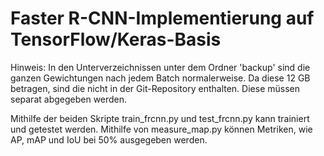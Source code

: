 # Faster R-CNN-Implementierung auf TensorFlow/Keras-Basis

Hinweis: In den Unterverzeichnissen unter dem Ordner 'backup' sind die ganzen Gewichtungen nach jedem Batch normalerweise. Da diese 12 GB betragen, sind die nicht in der Git-Repository enthalten. Diese müssen separat abgegeben werden.

Mithilfe der beiden Skripte train_frcnn.py und test_frcnn.py kann trainiert und getestet werden.
Mithilfe von measure_map.py können Metriken, wie AP, mAP und IoU bei 50% ausgegeben werden.
